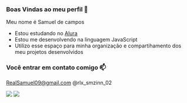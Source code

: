 ### Boas Vindas ao meu perfil 💜

Meu nome é Samuel de campos 

- Estou estudando no [Alura](https://www.alura.com.br)
- Estou me desenvolvendo na linguagem JavaScript
- Utilizo esse espaço para minha organização e compartihamento dos meu projetos desenvolvidos

### Você entrar em contato comigo 📫

RealSamuel09@gmail.com
@rlx_smzinn_02


![](https://media.tenor.com/PKKCAakpBZIAAAAC/neyney-neymar.gif)
![](![image](https://github.com/RealSamuel09/RealSamuel09/assets/144147316/ab0cf949-21c2-4742-a4ef-2025f1a63794)
)
